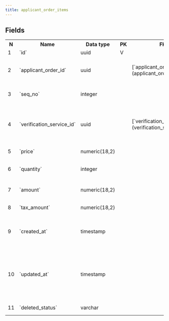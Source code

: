 ```yaml
---
title: applicant_order_items 
---
```


## Fields

<table style="width: 100%">
    <colgroup>
       <col span="1" style="width: 3%;"/>
       <col span="1" style="width: 12%;"/>
       <col span="1" style="width: 10%;"/>
       <col span="1" style="width: 3%;"/>
       <col span="1" style="width: 12%;"/>
       <col span="1" style="width: 60%;"/>
    </colgroup>
  <tr>
    <th>N</th>
    <th>Name</th>
    <th>Data type</th>
    <th>PK</th>
    <th>FK</th>
    <th>Description</th>
  </tr>
<tr><td>1</td><td>`id`</td><td>uuid</td><td>V</td><td></td><td>Autogenerated</td></tr>
<tr><td>2</td><td>`applicant_order_id`</td><td>uuid</td><td></td><td>[`applicant_orders`](applicant_orders.md)</td><td>Date, when the order was created (generated)</td></tr>
<tr><td>3</td><td>`seq_no`</td><td>integer</td><td></td><td></td><td>Line number within one order</td></tr>
<tr><td>4</td><td>`verification_service_id`</td><td>uuid</td><td></td><td>[`verification_services`](verification_services.md)</td><td>Product that is included in the order, e.g. Verification fee, Additional fee, Test fee</td></tr>
<tr><td>5</td><td>`price`</td><td>numeric(18,2)</td><td></td><td></td><td>price of the service</td></tr>
<tr><td>6</td><td>`quantity`</td><td>integer</td><td></td><td></td><td>quantity of services, default 1</td></tr>
<tr><td>7</td><td>`amount`</td><td>numeric(18,2)</td><td></td><td></td><td>Item amount in order currency (default USD)</td></tr>
<tr><td>8</td><td>`tax_amount`</td><td>numeric(18,2)</td><td></td><td></td><td>Tax (VAT) amount</td></tr>
<tr><td>9</td><td>`created_at`</td><td>timestamp</td><td></td><td></td><td>System field - date and time when the record was created</td></tr>
<tr><td>10</td><td>`updated_at`</td><td>timestamp</td><td></td><td></td><td>System field - date and time when the record was modified (or created when the record is new)</td></tr>
<tr><td>11</td><td>`deleted_status`</td><td>varchar</td><td></td><td></td><td>ACTIVE, DELETED</td></tr>

</table>